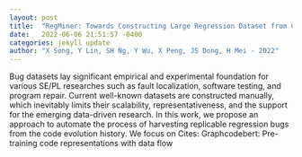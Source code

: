 ```yaml
---
layout: post
title:  "RegMiner: Towards Constructing Large Regression Dataset from Code Evolution History"
date:   2022-06-06 21:51:57 -0400
categories: jekyll update
author: "X Song, Y Lin, SH Ng, Y Wu, X Peng, JS Dong, H Mei - 2022"
---
```

Bug datasets lay significant empirical and experimental foundation for various SE/PL researches such as fault localization, software testing, and program repair. Current well-known datasets are constructed manually, which inevitably limits their scalability, representativeness, and the support for the emerging data-driven research. In this work, we propose an approach to automate the process of harvesting replicable regression bugs from the code evolution history. We focus on  Cites: Graphcodebert: Pre-training code representations with data flow